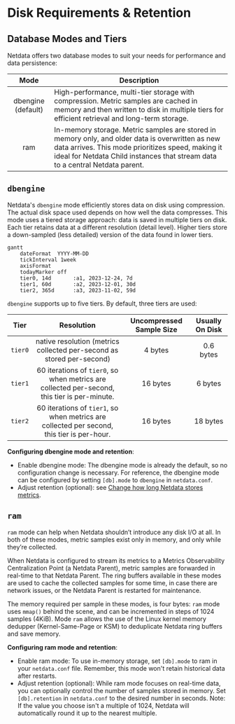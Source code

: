 # Disk Requirements &amp; Retention

## Database Modes and Tiers

Netdata offers two database modes to suit your needs for performance and data persistence:

|        Mode        | Description                                                                                                                                                                                                                            |
|:------------------:|----------------------------------------------------------------------------------------------------------------------------------------------------------------------------------------------------------------------------------------|
| dbengine (default) | High-performance, multi-tier storage with compression. Metric samples are cached in memory and then written to disk in multiple tiers for efficient retrieval and long-term storage.                                                   |
|        ram         | In-memory storage. Metric samples are stored in memory only, and older data is overwritten as new data arrives. This mode prioritizes speed, making it ideal for Netdata Child instances that stream data to a central Netdata parent. |

## `dbengine`

Netdata's `dbengine` mode efficiently stores data on disk using compression. The actual disk space used depends on how well the data compresses.
This mode uses a tiered storage approach: data is saved in multiple tiers on disk. Each tier retains data at a different resolution (detail level). Higher tiers store a down-sampled (less detailed) version of the data found in lower tiers.

```mermaid
gantt
    dateFormat  YYYY-MM-DD
    tickInterval 1week
    axisFormat    
    todayMarker off
    tier0, 14d       :a1, 2023-12-24, 7d
    tier1, 60d       :a2, 2023-12-01, 30d
    tier2, 365d      :a3, 2023-11-02, 59d
```

`dbengine` supports up to five tiers. By default, three tiers are used:

|  Tier   |                                          Resolution                                          | Uncompressed Sample Size | Usually On Disk |
|:-------:|:--------------------------------------------------------------------------------------------:|:------------------------:|:---------------:|
| `tier0` |            native resolution (metrics collected per-second as stored per-second)             |         4 bytes          |    0.6 bytes    |
| `tier1` | 60 iterations of `tier0`, so when metrics are collected per-second, this tier is per-minute. |         16 bytes         |     6 bytes     |
| `tier2` |  60 iterations of `tier1`, so when metrics are collected per second, this tier is per-hour.  |         16 bytes         |    18 bytes     |

**Configuring dbengine mode and retention**:

- Enable dbengine mode: The dbengine mode is already the default, so no configuration change is necessary. For reference, the dbengine mode can be configured by setting `[db].mode` to `dbengine` in `netdata.conf`.
- Adjust retention (optional): see [Change how long Netdata stores metrics](/src/database/CONFIGURATION.md#tiers).

## `ram`

`ram` mode can help when Netdata shouldn’t introduce any disk I/O at all. In both of these modes, metric samples exist only in memory, and only while they’re collected.

When Netdata is configured to stream its metrics to a Metrics Observability Centralization Point (a Netdata Parent), metric samples are forwarded in real-time to that Netdata Parent. The ring buffers available in these modes are used to cache the collected samples for some time, in case there are network issues, or the Netdata Parent is restarted for maintenance.

The memory required per sample in these modes, is four bytes: `ram` mode uses `mmap()` behind the scene, and can be incremented in steps of 1024 samples (4KiB). Mode `ram` allows the use of the Linux kernel memory dedupper (Kernel-Same-Page or KSM) to deduplicate Netdata ring buffers and save memory.

**Configuring ram mode and retention**:

- Enable ram mode: To use in-memory storage, set `[db].mode` to ram in your `netdata.conf` file. Remember, this mode won't retain historical data after restarts.
- Adjust retention (optional): While ram mode focuses on real-time data, you can optionally control the number of samples stored in memory. Set `[db].retention` in `netdata.conf` to the desired number in seconds. Note: If the value you choose isn't a multiple of 1024, Netdata will automatically round it up to the nearest multiple.
